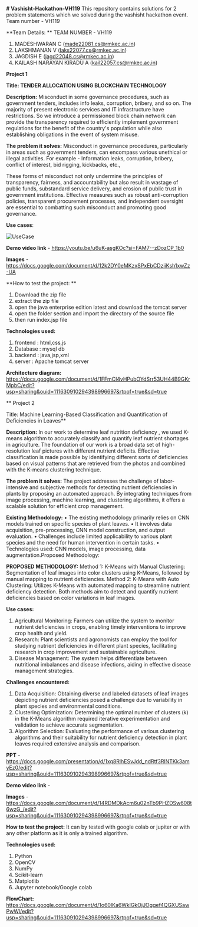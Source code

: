 **# Vashisht-Hackathon-VH119**
This repository contains solutions for 2 problem statements which we solved during the vashisht hackathon event. Team number - VH119


**Team Details: **
TEAM NUMBER - VH119 
1. MADESHWARAN C (made22081.cs@rmkec.ac.in)
2. LAKSHMANAN V (laks22077.cs@rmkec.ac.in)
3. JAGDISH E (jagd22048.cs@rmkec.ac.in)
4. KAILASH NARAYAN KIRADU A (kail22057.cs@rmkec.ac.in)


**Project 1**


**Title: TENDER ALLOCATION USING BLOCKCHAIN TECHNOLOGY**


**Description:**
Misconduct in some governance procedures, such as government tenders, includes info leaks, corruption, bribery, and so on. The majority of present electronic services and IT infrastructure have restrictions. So we introduce a permissioned block chain network can provide the transparency required to efficiently implement government regulations for the benefit of the country's population while also establishing obligations in the event of system misuse.


**The problem it solves:**
Misconduct in governance procedures, particularly in areas such as government tenders, can encompass various unethical or illegal activities. For example - Information leaks, corruption, bribery, conflict of interest, bid rigging, kickbacks, etc.,

These forms of misconduct not only undermine the principles of transparency, fairness, and accountability but also result in wastage of public funds, substandard service delivery, and erosion of public trust in government institutions. Effective measures such as robust anti-corruption policies, transparent procurement processes, and independent oversight are essential to combatting such misconduct and promoting good governance.


**Use cases**:

![UseCase](https://github.com/kailashkiradu/Vashisht-Hackathon-VH119/assets/119476446/4f448f60-4390-4bca-be6c-0df48305f913)


**Demo video link** - https://youtu.be/u6uK-asgKOc?si=FAM7--zDozCP_1b0

**Images** - https://docs.google.com/document/d/12k2DY0eMKzxSPxEbCDziiKsh1xwZz-UA 


**How to test the project: **
1. Download the zip file
2. extract the zip file 
3. open the java enterprise edition latest and download the tomcat server
4. open the folder section and import the directory of the source file
5. then run index.jsp file


**Technologies used:**
1. frontend : html,css,js
2. Database : mysql db
3. backend : java,jsp,xml 
4. server : Apache tomcat server

**Architecture diagram:** https://docs.google.com/document/d/1FFmCI4vHPubOYdSrr53UH44B9GKrMpbC/edit?usp=sharing&ouid=111630910294398996697&rtpof=true&sd=true


**
Project 2

Title: Machine Learning-Based Classification and Quantification of Deficiencies in Leaves**


**Description:**
In our work to determine leaf nutrition deficiency , we used K-means algorithm to accurately classify and quantify leaf nutrient shortages in agriculture. The foundation of our work is a broad data set of high-resolution leaf pictures with different nutrient deficits. Effective classification is made possible by identifying different sorts of deficiencies based on visual patterns that are retrieved from the photos and combined with the K-means clustering technique.

**The problem it solves:**
The project addresses the challenge of labor-intensive and subjective methods for detecting nutrient deficiencies in plants by proposing an automated approach. By integrating techniques from image processing, machine learning, and clustering algorithms, it offers a scalable solution for efficient crop management.

**Existing Methodology:**
•	The existing methodology primarily relies on CNN models trained on specific species of plant leaves.
•	It involves data acquisition, pre-processing, CNN model construction, and output evaluation.
•	Challenges include limited applicability to various plant species and the need for human intervention in certain tasks.
•	Technologies used: CNN models, image processing, data augmentation.Proposed Methodology:

**PROPOSED METHODOLOGY:**
Method 1: K-Means with Manual Clustering: Segmentation of leaf images into color clusters using K-Means, followed by manual mapping to nutrient deficiencies.
Method 2: K-Means with Auto Clustering: Utilizes K-Means with automated mapping to streamline nutrient deficiency detection.
Both methods aim to detect and quantify nutrient deficiencies based on color variations in leaf images.



**Use cases:**
1.	Agricultural Monitoring: Farmers can utilize the system to monitor nutrient deficiencies in crops, enabling timely interventions to improve crop health and yield.
2.	Research: Plant scientists and agronomists can employ the tool for studying nutrient deficiencies in different plant species, facilitating research in crop improvement and sustainable agriculture.
3.	Disease Management: The system helps differentiate between nutritional imbalances and disease infections, aiding in effective disease management strategies.

**Challenges encountered:**
1.	Data Acquisition: Obtaining diverse and labeled datasets of leaf images depicting nutrient deficiencies posed a challenge due to variability in plant species and environmental conditions.
2.	Clustering Optimization: Determining the optimal number of clusters (k) in the K-Means algorithm required iterative experimentation and validation to achieve accurate segmentation.
3.	Algorithm Selection: Evaluating the performance of various clustering algorithms and their suitability for nutrient deficiency detection in plant leaves required extensive analysis and comparison.
   

**PPT** - https://docs.google.com/presentation/d/1xq8RlhESvJdd_ndRtf3RlNTKk3amyEz0/edit?usp=sharing&ouid=111630910294398996697&rtpof=true&sd=true


**Demo video link** - 

**Images** - https://docs.google.com/document/d/14RDMDkAcm6u02nTb9PHZDSw608t6wzG_/edit?usp=sharing&ouid=111630910294398996697&rtpof=true&sd=true


**How to test the project:** 
It can by tested with google colab or jupiter or with any other platform as it is only a trained algorithm.



**Technologies used:**
1. Python
2. OpenCV
3. NumPy
4. Scikit-learn
5. Matplotlib
6. Jupyter notebook/Google colab



**FlowChart:** https://docs.google.com/document/d/1o60lKa6WklGkOjJOggef4QGXUSawPwWl/edit?usp=sharing&ouid=111630910294398996697&rtpof=true&sd=true

